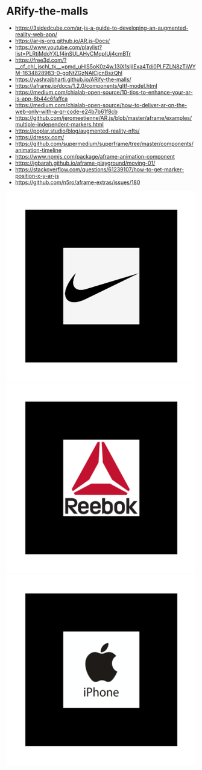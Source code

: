 # ARify-the-malls

* https://3sidedcube.com/ar-js-a-guide-to-developing-an-augmented-reality-web-app/  
* https://ar-js-org.github.io/AR.js-Docs/   
* https://www.youtube.com/playlist?list=PLRtjMdoYXLf4inSULAHyCMqpIUj4cmBTr  
* https://free3d.com/?__cf_chl_jschl_tk__=pmd_uHlS5oK0z4w.13iX1sljIExa4Tdi0Pl.FZLN8zTiWYM-1634828983-0-gqNtZGzNAlCjcnBszQhl  
* https://yashrajbharti.github.io/ARify-the-malls/  
* https://aframe.io/docs/1.2.0/components/gltf-model.html  
* https://medium.com/chialab-open-source/10-tips-to-enhance-your-ar-js-app-8b44c6faffca  
* https://medium.com/chialab-open-source/how-to-deliver-ar-on-the-web-only-with-a-qr-code-e24b7b61f8cb   
* https://github.com/jeromeetienne/AR.js/blob/master/aframe/examples/multiple-independent-markers.html
* https://poplar.studio/blog/augmented-reality-nfts/  
* https://dressx.com/
* https://github.com/supermedium/superframe/tree/master/components/animation-timeline
* https://www.npmjs.com/package/aframe-animation-component
* https://jgbarah.github.io/aframe-playground/moving-01/
* https://stackoverflow.com/questions/61239107/how-to-get-marker-position-x-y-ar-js
* https://github.com/n5ro/aframe-extras/issues/180


![](./Images%20and%20QR%20codes/nike.png)
![](./Images%20and%20QR%20codes/reebok.png)
![](./Images%20and%20QR%20codes/iphone.png)
